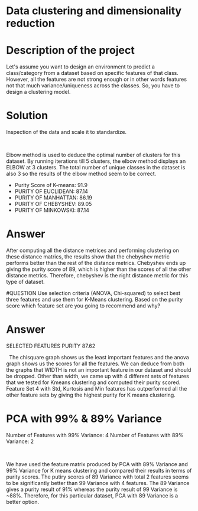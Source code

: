 # Data clustering and dimensionality reduction
# Description of the project
Let's assume you want to design an environment to predict a class/category from a dataset based on specific features of that class. However, all the features are not strong enough or in other words features not that much variance/uniqueness across the classes. So, you have to design a clustering model.

# Solution


Inspection of the data and scale it to standardize.

<img src=''>
<img src=''>


Elbow method is used to deduce the optimal number of clusters for this dataset. By running iterations till 5 clusters, the elbow method displays an ELBOW at 3 clusters. The total number of unique classes in the dataset is also 3 so the results of the elbow method seem to be correct.

* Purity Score of K-means: 91.9
* PURITY OF EUCLIDEAN: 87.14
* PURITY OF MANHATTAN: 86.19
* PURITY OF CHEBYSHEV: 89.05
* PURITY OF MINKOWSKI: 87.14

# Answer
After computing all the distance metrices and performing clustering on these distance matrics, the results show that the chebyshev metric performs better than the rest of the distance metrics. Chebyshev ends up giving the purity score of 89, which is higher than the scores of all the other distance metrics. Therefore, chebyshev is the right distance metric for this type of dataset.

#QUESTION
Use selection criteria (ANOVA, Chi-squared) to select best three features and use them for K-Means clustering. Based on the purity score which feature set are you going to recommend and why?
# Answer


SELECTED FEATURES PURITY 87.62

<img src=''>
<img src=''>
The chisquare graph shows us the least important features and the anova graph shows us the scores for all the features. We can deduce from both the graphs that WIDTH is not an important feature in our dataset and should be dropped. Other than width, we came up with 4 different sets of features that we tested for Kmeans clustering and computed their purity scored.
Feature Set 4 with Std, Kurtosis and Min features has outperformed all the other feature sets by giving the highest purity for K means clustering.

# PCA with 99% & 89% Variance
Number of Features with 99% Variance: 4
Number of Features with 89% Variance: 2

<img src=''>
<img src=''>

We have used the feature matrix produced by PCA with 89% Variance and 99% Variance for K means clustering and compared their results in terms of purity scores. The putiry scores of 89 Variance with total 2 features seems to be significantly better than 99 Variance with 4 features. The 89 Variance gives a purity result of 91% whereas the purity result of 99 Variance is ~88%. Therefore, for this particular dataset, PCA with 89 Variance is a better option.





